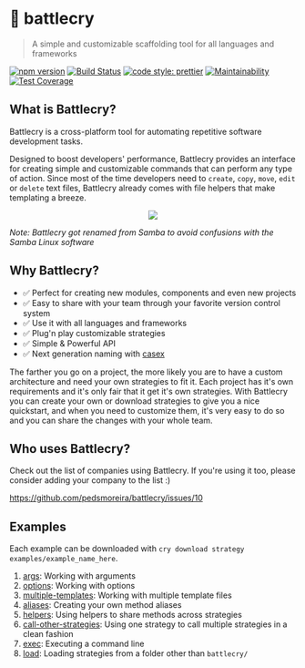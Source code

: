 # 🥁 battlecry

> A simple and customizable scaffolding tool for all languages and frameworks

[![npm version](https://img.shields.io/npm/v/battlecry.svg)](https://www.npmjs.org/package/battlecry)
[![Build Status](https://travis-ci.org/pedsmoreira/battlecry.svg?branch=master)](https://travis-ci.org/pedsmoreira/battlecry)
[![code style: prettier](https://img.shields.io/badge/code_style-prettier-ff69b4.svg)](https://github.com/prettier/prettier)
[![Maintainability](https://api.codeclimate.com/v1/badges/a2c3f76f8d99cfe9ef1c/maintainability)](https://codeclimate.com/github/pedsmoreira/battlecry/maintainability)
[![Test Coverage](https://api.codeclimate.com/v1/badges/a2c3f76f8d99cfe9ef1c/test_coverage)](https://codeclimate.com/github/pedsmoreira/battlecry/test_coverage)

## What is Battlecry?

Battlecry is a cross-platform tool for automating repetitive software development tasks.

Designed to boost developers' performance, Battlecry provides an interface for creating simple and customizable commands that can perform any type of action. Since most of the time developers need to `create`, `copy`, `move`, `edit` or `delete` text files, Battlecry already comes with file helpers that make templating a breeze.

<p align="center">
  <img src="./assets/screencast.gif" />
</p>

_Note: Battlecry got renamed from Samba to avoid confusions with the Samba Linux software_

## Why Battlecry?

* ✅ Perfect for creating new modules, components and even new projects
* ✅ Easy to share with your team through your favorite version control system
* ✅ Use it with all languages and frameworks
* ✅ Plug'n play customizable strategies
* ✅ Simple & Powerful API
* ✅ Next generation naming with [casex](https://github.com/pedsmoreira/casex)

The farther you go on a project, the more likely you are to have a custom architecture and need your own strategies to fit it. Each project has it's own requirements and it's only fair that it get it's own strategies. With Battlecry you can create your own or download strategies to give you a nice quickstart, and when you need to customize them, it's very easy to do so and you can share the changes with your whole team.

## Who uses Battlecry?

Check out the list of companies using Battlecry. If you're using it too, please consider adding your company to the list :)

https://github.com/pedsmoreira/battlecry/issues/10

## Examples

Each example can be downloaded with `cry download strategy examples/example_name_here`.

1.  [args](https://github.com/pedsmoreira/battlecry/tree/master/examples/args): Working with arguments
2.  [options](https://github.com/pedsmoreira/battlecry/tree/master/examples/options): Working with options
3.  [multiple-templates](https://github.com/pedsmoreira/battlecry/tree/master/examples/multiple-templates): Working with multiple template files
4.  [aliases](https://github.com/pedsmoreira/battlecry/tree/master/examples/aliases): Creating your own method aliases
5.  [helpers](https://github.com/pedsmoreira/battlecry/tree/master/examples/helpers): Using helpers to share methods across strategies
6.  [call-other-strategies](https://github.com/pedsmoreira/battlecry/tree/master/examples/call-other-strategies): Using one strategy to call multiple strategies in a clean fashion
7.  [exec](https://github.com/pedsmoreira/battlecry/tree/master/examples/exec): Executing a command line
8.  [load](https://github.com/pedsmoreira/battlecry/tree/master/examples/load): Loading strategies from a folder other than `battlecry/`
